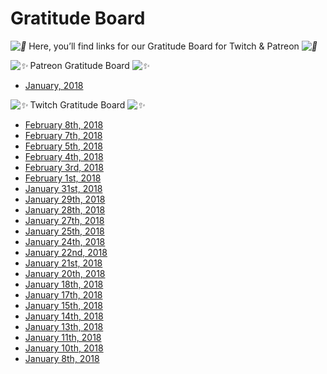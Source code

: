 # Gratitude Board

*![💜](https://s.w.org/images/core/emoji/2.2.1/svg/1f49c.svg)* Here, you’ll find links for our Gratitude Board for Twitch & Patreon *![💜](https://s.w.org/images/core/emoji/2.2.1/svg/1f49c.svg)*

*![✨](https://s.w.org/images/core/emoji/2.2.1/svg/2728.svg)* Patreon Gratitude Board *![✨](https://s.w.org/images/core/emoji/2.2.1/svg/2728.svg)*

* [January, 2018](https://www.patreon.com/posts/gratitude-board-16259097)

*![✨](https://s.w.org/images/core/emoji/2.2.1/svg/2728.svg)* Twitch Gratitude Board *![✨](https://s.w.org/images/core/emoji/2.2.1/svg/2728.svg)*

* [February 8th, 2018](https://twitter.com/DeviCatOutlet/status/961786161961275392)
* [February 7th, 2018](https://twitter.com/DeviCatOutlet/status/961425151089881090)
* [February 5th, 2018](https://twitter.com/DeviCatOutlet/status/960715388651802624)
* [February 4th, 2018](https://twitter.com/DeviCatOutlet/status/960340362400354304)
* [February 3rd, 2018](https://twitter.com/DeviCatOutlet/status/959986294997815297)
* [February 1st, 2018](https://twitter.com/DeviCatOutlet/status/959251849328189447)
* [January 31st, 2018](https://twitter.com/DeviCatOutlet/status/958894089537310727)
* [January 29th, 2018](https://twitter.com/DeviCatOutlet/status/958368517736271872)
* [January 28th, 2018](https://twitter.com/DeviCatOutlet/status/957803344118067205)
* [January 27th, 2018](https://twitter.com/DeviCatOutlet/status/957444911586054149)
* [January 25th, 2018](https://twitter.com/DeviCatOutlet/status/956734378083799040)
* [January 24th, 2018](https://twitter.com/DeviCatOutlet/status/956359299659390983)
* [January 22nd, 2018](https://twitter.com/DeviCatOutlet/status/955639987428569088)
* [January 21st, 2018](https://twitter.com/DeviCatOutlet/status/955270070980304897)
* [January 20th, 2018](https://twitter.com/DeviCatOutlet/status/954908132291072002)
* [January 18th, 2018](https://twitter.com/DeviCatOutlet/status/954181342769631232)
* [January 17th, 2018](https://twitter.com/DeviCatOutlet/status/953829790183804928)
* [January 15th, 2018](https://twitter.com/DeviCatOutlet/status/953293119994433536)
* [January 14th, 2018](https://twitter.com/DeviCatOutlet/status/952733286828265472)
* [January 13th, 2018](https://twitter.com/DeviCatOutlet/status/952365841613492224)
* [January 11th, 2018](https://twitter.com/DeviCatOutlet/status/951639612425940992)
* [January 10th, 2018](https://twitter.com/DeviCatOutlet/status/951279177650593792)
* [January 8th, 2018](https://twitter.com/DeviCatOutlet/status/950567224984686593)




